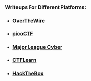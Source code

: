 ### Writeups For Different Platforms:

- ### [OverTheWire](https://github.com/NovusEdge/OTW_Writeups)
- ### [picoCTF](https://github.com/NovusEdge/picoCTF_Writeups)
- ### [Major League Cyber](https://github.com/NovusEdge/MLC_Writeups)
- ### [CTFLearn](https://github.com/NovusEdge/CTFLearn_Writeups)
- ### [HackTheBox](https://github.com/NovusEdge/HTB_Writeups)
